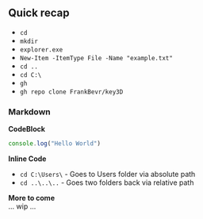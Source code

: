 ## Quick recap

- `cd`  
- `mkdir`  
- `explorer.exe` 
- `New-Item -ItemType File -Name "example.txt"`  
- `cd ..`  
- `cd C:\`  
- `gh`  
- `gh repo clone FrankBevr/key3D`


### Markdown

**CodeBlock**
```js
console.log("Hello World")
```

**Inline Code**
- `cd C:\Users\` - Goes to Users folder via absolute path
- `cd ..\..\..` - Goes two folders back via relative path

**More to come**  
... wip ...